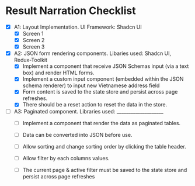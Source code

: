 # Result Narration Checklist


- [X] A1: Layout Implementation. UI Framework: Shadcn UI
  - [X] Screen 1
  - [X] Screen 2
  - [X] Screen 3

- [x] A2: JSON form rendering components. Libaries used: Shadcn UI, Redux-Toolkit
  - [X] Implement a component that receive JSON Schemas input (via a text box) and render HTML forms.
  - [x] Implement a custom input component (embedded within the JSON schema renderer) to input new Vietnamese address field
  - [x] Form content is saved to the state store and persist across page refreshes.
  - [x] There should be a reset action to reset the data in the store.

- [ ] A3: Paginated component. Libraries used: ____________________
  - [ ] Implement a component that render the data as paginated tables.
  - [ ] Data can be converted into JSON before use.
  - [ ] Allow sorting and change sorting order by clicking the table header.
  - [ ] Allow filter by each columns values.
  - [ ] The current page & active filter must be saved to the state store and persist across page refreshes

